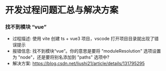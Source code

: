 # 开发过程问题汇总与解决方案

### 找不到模块 “vue”

- 过程描述: 使用 vite 创建 ts + vue3 项目，vscode 打开项目目录就出现了错误提示
- 报错信息: 找不到模块“vue”。你的意思是要将 "moduleResolution" 选项设置为 "node"，还是要将别名添加到 "paths" 选项中?
- 解决方案: https://blog.csdn.net/liushi21/article/details/131795295
